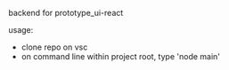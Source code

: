 backend for prototype_ui-react 

usage:

- clone repo on vsc
- on command line within project root, type 'node main'
